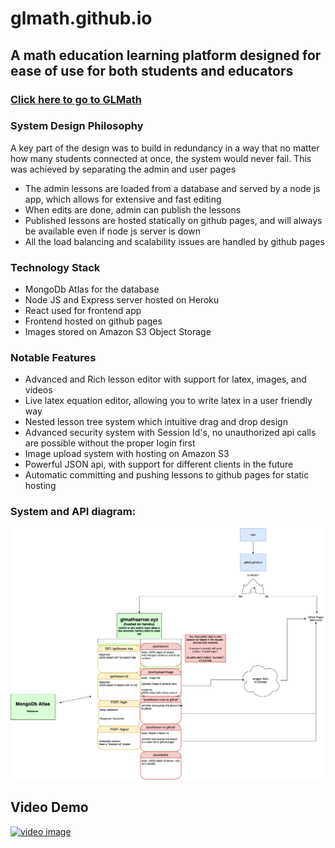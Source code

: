 # glmath.github.io
## A math education learning platform designed for ease of use for both students and educators
### [Click here to go to GLMath](https://glmath.github.io)

### System Design Philosophy
A key part of the design was to build in redundancy in a way that no matter how many students connected at once, the system would never fail. 
This was achieved by separating the admin and user pages
- The admin lessons are loaded from a database and served by a node js app, which allows for extensive and fast editing 
- When edits are done, admin can publish the lessons
- Published lessons are hosted statically on github pages, and will always be available even if node js server is down
- All the load balancing and scalability issues are handled by github pages

### Technology Stack
- MongoDb Atlas for the database
- Node JS and Express server hosted on Heroku 
- React used for frontend app
- Frontend hosted on github pages
- Images stored on Amazon S3 Object Storage

### Notable Features
- Advanced and Rich lesson editor with support for latex, images, and videos
- Live latex equation editor, allowing you to write latex in a user friendly way
- Nested lesson tree system which intuitive drag and drop design
- Advanced security system with Session Id's, no unauthorized api calls are possible without the proper login first
- Image upload system with hosting on Amazon S3
- Powerful JSON api, with support for different clients in the future
- Automatic committing and pushing lessons to github pages for static hosting

### System and API diagram:
![Api Diagram](https://github.com/glmath/glmath.github.io/raw/main/apiChart.png)

## Video Demo
[![video image](https://img.youtube.com/vi/f4juXCFPha4/0.jpg)](https://youtu.be/f4juXCFPha4)
